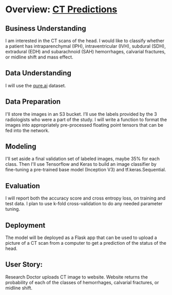 # Overview: [CT Predictions](https://docs.google.com/presentation/d/18sDxk-tp57OcvZb_ZAvChxeDB3WP5Uiagb1IaXPrymE/edit?usp=sharing)
## Business Understanding
I am interested in the CT scans of the head. I would like to classify whether a patient has intraparenchymal (IPH), intraventricular (IVH), subdural (SDH), extradural (EDH) and subarachnoid (SAH) hemorrhages, calvarial fractures, or midline shift and mass effect.

## Data Understanding
I will use the [qure.ai](http://headctstudy.qure.ai/dataset) dataset. 

## Data Preparation
I'll store the images in an S3 bucket. I’ll use the labels provided by the 3 radiologists who were a part of the study. I will write a function to format the images into appropriately pre-processed floating point tensors that can be fed into the network.

## Modeling
I'll set aside a final validation set of labeled images, maybe 35% for each class. Then I'll use Tensorflow and Keras to build an image classifier by fine-tuning a pre-trained base model (Inception V3) and tf.keras.Sequential. 

## Evaluation
I will report both the accuracy score and cross entropy loss, on training and test data. I plan to use k-fold cross-validation to do any needed parameter tuning.

## Deployment
The model will be deployed as a Flask app that can be used to upload a picture of a CT scan from a computer to get a prediction of the status of the head.

## User Story: 
Research Doctor uploads CT image to website. Website returns the probability of each of the classes of hemorrhages, calvarial fractures, or midline shift.
